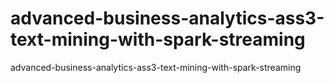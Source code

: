 # advanced-business-analytics-ass3-text-mining-with-spark-streaming
advanced-business-analytics-ass3-text-mining-with-spark-streaming
